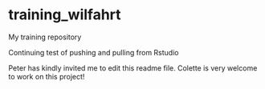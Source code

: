 # training_wilfahrt
My training repository

Continuing test of pushing and pulling from Rstudio

Peter has kindly invited me to edit this readme file. Colette is very welcome to work on this project!
